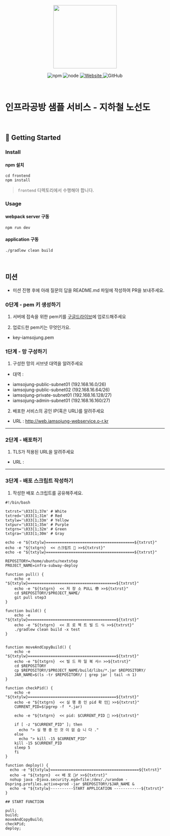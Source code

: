 <p align="center">
    <img width="200px;" src="https://raw.githubusercontent.com/woowacourse/atdd-subway-admin-frontend/master/images/main_logo.png"/>
</p>
<p align="center">
  <img alt="npm" src="https://img.shields.io/badge/npm-%3E%3D%205.5.0-blue">
  <img alt="node" src="https://img.shields.io/badge/node-%3E%3D%209.3.0-blue">
  <a href="https://edu.nextstep.camp/c/R89PYi5H" alt="nextstep atdd">
    <img alt="Website" src="https://img.shields.io/website?url=https%3A%2F%2Fedu.nextstep.camp%2Fc%2FR89PYi5H">
  </a>
  <img alt="GitHub" src="https://img.shields.io/github/license/next-step/atdd-subway-service">
</p>

<br>

# 인프라공방 샘플 서비스 - 지하철 노선도

<br>

## 🚀 Getting Started

### Install
#### npm 설치
```
cd frontend
npm install
```
> `frontend` 디렉토리에서 수행해야 합니다.

### Usage
#### webpack server 구동
```
npm run dev
```
#### application 구동
```
./gradlew clean build
```
<br>

## 미션

* 미션 진행 후에 아래 질문의 답을 README.md 파일에 작성하여 PR을 보내주세요.

### 0단계 - pem 키 생성하기

1. 서버에 접속을 위한 pem키를 [구글드라이브](https://drive.google.com/drive/folders/1dZiCUwNeH1LMglp8dyTqqsL1b2yBnzd1?usp=sharing)에 업로드해주세요

2. 업로드한 pem키는 무엇인가요.
* key-iamsojung.pem
### 1단계 - 망 구성하기
1. 구성한 망의 서브넷 대역을 알려주세요
- 대역 : 
* iamsojung-public-subnet01 (192.168.16.0/26)
* iamsojung-public-subnet02 (192.168.16.64/26)
* iamsojung-private-subnet01 (192.168.16.128/27)
* iamsojung-admin-subnet01 (192.168.16.160/27)

2. 배포한 서비스의 공인 IP(혹은 URL)를 알려주세요

- URL : http://web.iamsojung-webservice.o-r.kr




---

### 2단계 - 배포하기
1. TLS가 적용된 URL을 알려주세요

- URL : 

---

### 3단계 - 배포 스크립트 작성하기

1. 작성한 배포 스크립트를 공유해주세요.

```
#!/bin/bash

txtrst='\033[1;37m' # White
txtred='\033[1;31m' # Red
txtylw='\033[1;33m' # Yellow
txtpur='\033[1;35m' # Purple
txtgrn='\033[1;32m' # Green
txtgra='\033[1;30m' # Gray

echo -e "${txtylw}=======================================${txtrst}"
echo -e "${txtgrn}  << 스크립트 🧐 >>${txtrst}"
echo -e "${txtylw}=======================================${txtrst}"

REPOSITORY=/home/ubuntu/nextstep
PROJECT_NAME=infra-subway-deploy

function pull() {
    echo -e "${txtylw}=======================================${txtrst}"
    echo -e "${txtgrn}  << 저 장 소 PULL 😎 >>${txtrst}"
    cd $REPOSITORY/$PROJECT_NAME/
    git pull step3
}

function build() {
    echo -e "${txtylw}=======================================${txtrst}"
    echo -e "${txtgrn}  << 프 로 젝 트 빌 드 💘 >>${txtrst}"
    ./gradlew clean build -x test
}


function moveAndCopyBuild() {
    echo -e "${txtylw}=======================================${txtrst}"
    echo -e "${txtgrn}  << 빌 드 파 일 복 사🔥 >>${txtrst}"
    cd $REPOSITORY
    cp $REPOSITORY/$PROJECT_NAME/build/libs/*.jar $REPOSITORY/
    JAR_NAME=$(ls -tr $REPOSITORY/ | grep jar | tail -n 1)
}

function checkPid() {
    echo -e "${txtylw}=======================================${txtrst}"
    echo -e "${txtgrn}  << 실 행 중 인 pid 확 인👀 >>${txtrst}"
    CURRENT_PID=$(pgrep -f  *.jar)
    
    echo -e "${txtgrn}  << pid: $CURRENT_PID 👀 >>${txtrst}"
    
    if [ -z "$CURRENT_PID" ]; then
      echo "> 실 행 중 인 것 이 없 습 니 다 ."
    else
      echo "> kill -15 $CURRENT_PID"
    kill -15 $CURRENT_PID
    sleep 5
    fi
}

function deploy() {
  echo -e "${txtylw}=======================================${txtrst}"
  echo -e "${txtgrn}  << 배 포 🏃♂️ >>${txtrst}"
  nohup java -Djava.security.egd=file:/dev/./urandom -Dspring.profiles.active=prod -jar $REPOSITORY/$JAR_NAME &
  echo -e "${txtylw}----------START APPLICATION ------------${txtrst}"
}

## START FUNCTION

pull;
build;
moveAndCopyBuild;
checkPid;
deploy;
```


